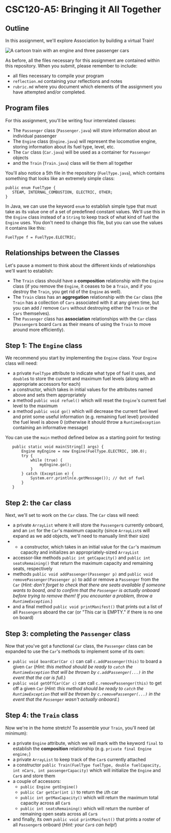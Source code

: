 # CSC120-A5: Bringing it All Together

## Outline
In this assignment, we'll explore Association by building a virtual Train!

![A cartoon train with an engine and three passenger cars](https://jcrouser.github.io/CSC120/img/train.png)

As before, all the files necessary for this assignment are contained within this repository. When you submit, please remember to include:

 - all files necessary to compile your program
 - `reflection.md` containing your reflections and notes
 - `rubric.md` where you document which elements of the assignment you have attempted and/or completed.
 
##  Program files
For this assignment, you'll be writing four interrelated classes:

 - The `Passenger` class (`Passenger.java`) will store information about an individual passenger
 - The `Engine` class (`Engine.java`) will represent the locomotive engine, storing information about its fuel type, level, etc.
 - The `Car` class (`Car.java`) will be used as a container for `Passenger` objects
 - and the `Train` (`Train.java`) class will tie them all together
 
 You'll also notice a 5th file in the repository (`FuelType.java`), which contains something that looks like an extremely simple class:
 ```
public enum FuelType {
    STEAM, INTERNAL_COMBUSTION, ELECTRIC, OTHER;
}
```
In Java, we can use the keyword `enum` to establish simple type that must take as its value one of a set of predefined constant values. We'll use this in the `Engine` class instead of a `String` to keep track of what kind of fuel the `Engine` uses. You don't need to change this file, but you can use the values it contains like this:

```
FuelType f = FuelType.ELECTRIC;
```

## Relationships between the Classes
 
Let's pause a moment to think about the different kinds of relationships we'll want to establish:

 - The `Train` class should have a **composition** relationship with the `Engine` class (if you remove the `Engine`, it ceases to be a `Train`, and if you destroy the `Train`, you get rid of the `Engine` as well).
 - The `Train` class has an **aggregation** relationship with the `Car` class (the `Train` has a collection of `Cars` associated with it at any given time, but you can add / remove `Cars` without destroying either the `Train` or the `Cars` themselves).
 - The `Passenger` class has **association** relationships with the `Car` class (`Passenger`s board `Car`s as their means of using the `Train` to move around more efficiently).
 
 ## Step 1: The `Engine` class
 We recommend you start by implementing the `Engine` class. Your `Engine` class will need:
 
  - a private `FuelType` attribute to indicate what type of fuel it uses, and `double`s to store the current and maximum fuel levels (along with an appropriate accessors for each)
  - a constructor, which takes in initial values for the attributes named above and sets them appropriately
  - a method `public void refuel()` which will reset the `Engine`'s current fuel level to the maximum
  - a method `public void go()` which will decrease the current fuel level and print some useful information (e.g. remaining fuel level) provided the fuel level is above 0 (otherwise it should throw a `RuntimeException` containing an informative message)
 
You can use the `main` method defined below as a starting point for testing:
 ```
    public static void main(String[] args) {
        Engine myEngine = new Engine(FuelType.ELECTRIC, 100.0);
        try {
            while (true) {
                myEngine.go();
            }
        } catch (Exception e) {
            System.err.println(e.getMessage()); // Out of fuel
        }
    }
```

## Step 2: the `Car` class
Next, we'll set to work on the `Car` class. The `Car` class will need:

 - a private `ArrayList` where it will store the `Passenger`s currently onboard, and an `int` for the `Car`'s maximum capacity (since `ArrayList`s will expand as we add objects, we'll need to manually limit their size)
 -   - a constructor, which takes in an initial value for the `Car`'s maximum capacity and initializes an appropriately-sized `ArrayList`
 - accessor-like methods `public int getCapacity()` and `public int seatsRemaining()` that return the maximum capacity and remaining seats, respectively
 - methods `public void addPassenger(Passenger p)` and `public void removePassenger(Passenger p)` to add or remove a `Passenger` from the `Car` (_Hint: don't forget to check that there are seats available if someone wants to board, and to confirm that the `Passenger` is actually onboard before trying to remove them! If you encounter a problem, throw a `RuntimeException`._)
 - and a final method `public void printManifest()` that prints out a list of all `Passenger`s aboard the car (or "This car is EMPTY." if there is no one on board)

## Step 3: completing the `Passenger` class
Now that you've got a functional `Car` class, the `Passenger` class can be expanded to use the `Car`'s methods to implement some of its own:

 - `public void boardCar(Car c)` can call `c.addPassenger(this)` to board a given `Car` (_Hint: this method should be ready to `catch` the `RuntimeException` that will be thrown by `c.addPassenger(...)` in the event that the car is full._)
 - `public void getOffCar(Car c)` can call `c.removePassenger(this)` to get off a given `Car` (_Hint: this method should be ready to `catch` the `RuntimeException` that will be thrown by `c.removePassenger(...)` in the event that the `Passenger` wasn't actually onboard._)

## Step 4: the `Train` class
Now we're in the home stretch! To assemble your `Train`, you'll need (at minimum):

 -  a private `Engine` attribute, which we will mark with the keyword `final` to establish the **composition** relationship (e.g. `private final Engine engine;`)
 -  a private `ArrayList` to keep track of the `Car`s currently attached
 -  a constructor `public Train(FuelType fuelType, double fuelCapacity, int nCars, int passengerCapacity)` which will initialize the `Engine` and `Car`s and store them
 -  a couple of accessors: 
     -  `public Engine getEngine()`
     -  `public Car getCar(int i)` to return the `i`th car
     -  `public int getMaxCapacity()` which will return the maximum total capacity across all `Car`s
     -  `public int seatsRemaining()` which will return the number of remaining open seats across all `Car`s
- and finally, its own `public void printManifest()` that prints a roster of all `Passenger`s onboard (_Hint: your `Car`s can help!_)

